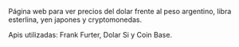 Página web para ver precios del dolar frente al peso argentino, libra esterlina, yen japones y cryptomonedas.

Apis utilizadas: Frank Furter, Dolar Si y Coin Base.
